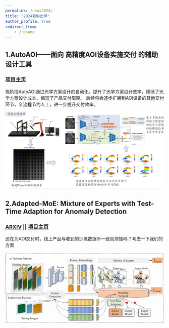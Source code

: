 ```yaml
---
permalink: /news2024/
title: "2024新鲜出炉"
author_profile: true
redirect_from: 
    - /resume
---
```

## 1.AutoAOI——面向 **高精度AOI设备实施交付** 的辅助设计工具
### [项目主页](https://ray3572.github.io/AutoAOI_web)
现阶段AutoAOI通过光学方案设计的自动化，提升了光学方案设计效率，降低了光学方案设计成本，缩短了产品交付周期。
后续将会逐步扩展到AOI设备的其他交付环节，全流程节约人工，进一步提升交付效率。
<center>
  <img src="\images\/autoaoi\/overview.png">
</center>

## 2.Adapted-MoE: Mixture of Experts with Test-Time Adaption for Anomaly Detection 
### [ARXIV](https://arxiv.org/pdf/2409.05611) || [项目主页](https://ray3572.github.io/AdaptedMoE_web)
还在为AOI交付时，线上产品与收到的训练数据不一致而烦恼吗？考虑一下我们的方案
<center>
  <img src="\images\adaptedmoe\overview.png">
</center>




